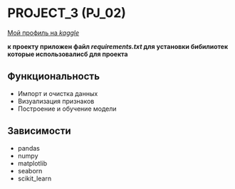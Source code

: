 # PROJECT_3 (PJ_02)

[Мой профиль на _kaggle_](https://www.kaggle.com/maximkondrashov)

__к проекту приложен файл _requirements.txt_ для установки бибилиотек которые использовалисб для проекта__

## Функциональность
* Импорт и очистка данных
* Визуализация признаков
* Построение и обучение модели

## Зависимости
* pandas
* numpy
* matplotlib
* seaborn
* scikit_learn
